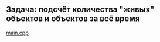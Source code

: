 <!-- doc.py -->
Задача: подсчёт количества "живых" объектов и объектов за всё время
-------------------------------------------------------------------
[main.cpp](main.cpp)

